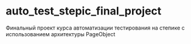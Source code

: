 # auto_test_stepic_final_project
Финальный проект курса автоматизации тестирования на степике с использованием архитектуры PageObject

